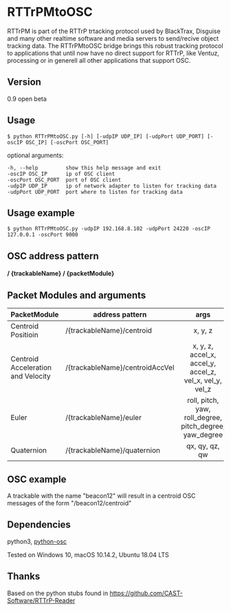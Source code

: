 # RTTrPMtoOSC
RTTrPM is part of the RTTrP trtacking protocol used by BlackTrax, Disguise and many other realtime software and media servers to send/recive object tracking data. The RTTrPMtoOSC bridge brings this robust tracking protocol to applications that until now have no direct support for RTTrP, like Ventuz, processing or in generell all other applications that support OSC.

## Version

0.9 open beta

## Usage 
```
$ python RTTrPMtoOSC.py [-h] [-udpIP UDP_IP] [-udpPort UDP_PORT] [-oscIP OSC_IP] [-oscPort OSC_PORT] 
```

optional arguments:

    -h, --help         show this help message and exit
    -oscIP OSC_IP      ip of OSC client
    -oscPort OSC_PORT  port of OSC client
    -udpIP UDP_IP      ip of network adapter to listen for tracking data
    -udpPort UDP_PORT  port where to listen for tracking data

## Usage example
```
$ python RTTrPMtoOSC.py -udpIP 192.168.8.102 -udpPort 24220 -oscIP 127.0.0.1 -oscPort 9000
```


## OSC address pattern

#### / {trackableName} / {packetModule}

## Packet Modules and arguments

|PacketModule| address pattern               | args           |
|------| -------------------- |:-------------:| 
|Centroid Positioin|/{trackableName}/centroid       | x, y, z     | 
|Centroid Acceleration and Velocity|/{trackableName}/centroidAccVel | x, y, z, accel_x, accel_y, accel_z, vel_x, vel_y, vel_z     |
|Euler|/{trackableName}/euler | roll, pitch, yaw, roll_degree, pitch_degree, yaw_degree    |
|Quaternion |/{trackableName}/quaternion     | qx, qy, qz, qw |

## OSC example
A trackable with the name "beacon12" will result in a centroid OSC messages of the form "/beacon12/centroid"

## Dependencies

python3, [python-osc](https://pypi.org/project/python-osc/)

Tested on Windows 10, macOS 10.14.2, Ubuntu 18.04 LTS

## Thanks

Based on the python stubs found in https://github.com/CAST-Software/RTTrP-Reader
